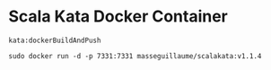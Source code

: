 # Scala Kata Docker Container

`kata:dockerBuildAndPush`

`sudo docker run -d -p 7331:7331 masseguillaume/scalakata:v1.1.4`